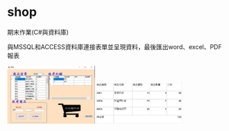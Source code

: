 # shop
期末作業(C#與資料庫)

與MSSQL和ACCESS資料庫連接表單並呈現資料，最後匯出word、excel、PDF報表

<img src="https://github.com/rvnk0716/shop/blob/master/1.jpg" width="40%" height="40%"><img
src="https://github.com/rvnk0716/shop/blob/master/2.jpg" width="40%" height="40%">
